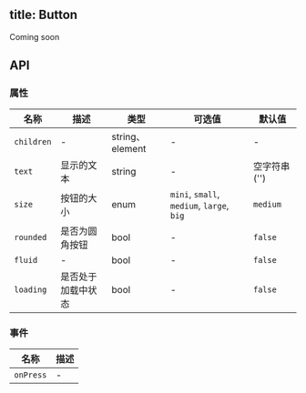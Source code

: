 title: Button
---

Coming soon

## API
### 属性
名称 | 描述 | 类型 | 可选值 | 默认值
--- | --- | --- | --- | ---
`children` | - | string、element | - | -
`text` | 显示的文本 | string | - | 空字符串 ('')
`size` | 按钮的大小 | enum | `mini`, `small`, `medium`, `large`, `big` | `medium`
`rounded` | 是否为圆角按钮 | bool | - | `false`
`fluid` | - | bool | - | `false`
`loading` | 是否处于加载中状态 | bool | - | `false`
### 事件
名称 | 描述
--- | ---
`onPress` | -

